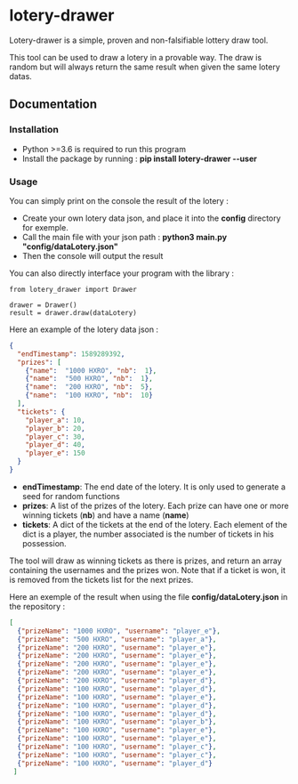# lotery-drawer
Lotery-drawer is a simple, proven and non-falsifiable lottery draw tool.

This tool can be used to draw a lotery in a provable way.
The draw is random but will always return the same result when given the same lotery datas.

## Documentation

### Installation

  * Python >=3.6 is required to run this program
  * Install the package by running : **pip install lotery-drawer --user**

### Usage

You can simply print on the console the result of the lotery :
  * Create your own lotery data json, and place it into the **config** directory for exemple.
  * Call the main file with your json path : **python3 main.py "config/dataLotery.json"**
  * Then the console will output the result


You can also directly interface your program with the library :
```python3
from lotery_drawer import Drawer

drawer = Drawer()
result = drawer.draw(dataLotery)
```

Here an example of the lotery data json :
```json
{
  "endTimestamp": 1589289392,
  "prizes": [
    {"name":  "1000 HXRO", "nb":  1},
    {"name":  "500 HXRO", "nb":  1},
    {"name":  "200 HXRO", "nb":  5},
    {"name":  "100 HXRO", "nb":  10}
  ],
  "tickets": {
    "player_a": 10,
    "player_b": 20,
    "player_c": 30,
    "player_d": 40,
    "player_e": 150
  }
}
```
  * **endTimestamp**: The end date of the lotery. It is only used to generate a seed for random functions
  * **prizes**: A list of the prizes of the lotery. Each prize can have one or more winning tickets (**nb**) and have a name (**name**)
  * **tickets**: A dict of the tickets at the end of the lotery. Each element of the dict is a player, the number associated is the number of tickets in his possession.

The tool will draw as winning tickets as there is prizes, and return an array containing the usernames and the prizes won.
Note that if a ticket is won, it is removed from the tickets list for the next prizes.

Here an exemple of the result when using the file **config/dataLotery.json** in the repository :
```json
[
  {"prizeName": "1000 HXRO", "username": "player_e"}, 
  {"prizeName": "500 HXRO", "username": "player_a"}, 
  {"prizeName": "200 HXRO", "username": "player_e"}, 
  {"prizeName": "200 HXRO", "username": "player_e"}, 
  {"prizeName": "200 HXRO", "username": "player_e"}, 
  {"prizeName": "200 HXRO", "username": "player_e"}, 
  {"prizeName": "200 HXRO", "username": "player_d"}, 
  {"prizeName": "100 HXRO", "username": "player_d"}, 
  {"prizeName": "100 HXRO", "username": "player_e"}, 
  {"prizeName": "100 HXRO", "username": "player_d"}, 
  {"prizeName": "100 HXRO", "username": "player_d"}, 
  {"prizeName": "100 HXRO", "username": "player_b"}, 
  {"prizeName": "100 HXRO", "username": "player_e"}, 
  {"prizeName": "100 HXRO", "username": "player_e"}, 
  {"prizeName": "100 HXRO", "username": "player_c"}, 
  {"prizeName": "100 HXRO", "username": "player_c"}, 
  {"prizeName": "100 HXRO", "username": "player_d"}
 ]
```
